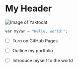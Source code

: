 # My Header

![Image of Yaktocat](https://octodex.github.com/images/yaktocat.png)


``` javascript
var myVar = "Hello, world!";

```

- [ ] Turn on GitHub Pages
- [ ] Outline my portfolio
- [ ] Introduce myself to the world

